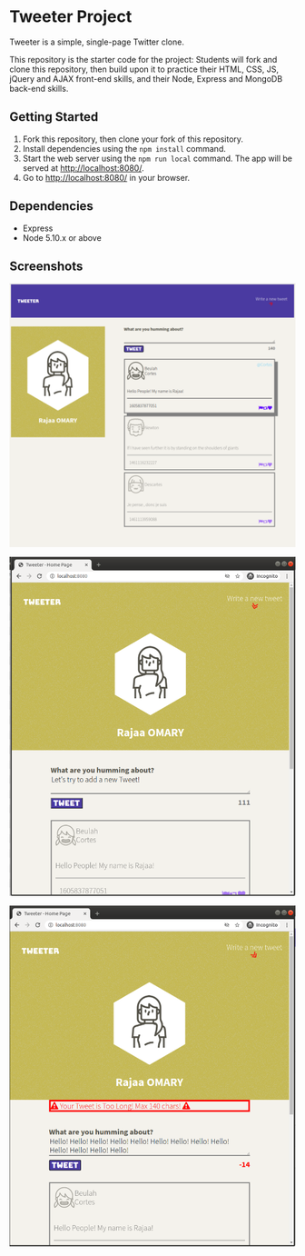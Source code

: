 # Tweeter Project

Tweeter is a simple, single-page Twitter clone.

This repository is the starter code for the project: Students will fork and clone this repository, then build upon it to practice their HTML, CSS, JS, jQuery and AJAX front-end skills, and their Node, Express and MongoDB back-end skills.

## Getting Started

1. Fork this repository, then clone your fork of this repository.
2. Install dependencies using the `npm install` command.
3. Start the web server using the `npm run local` command. The app will be served at <http://localhost:8080/>.
4. Go to <http://localhost:8080/> in your browser.

## Dependencies

- Express
- Node 5.10.x or above

## Screenshots
![Desktop version](https://raw.githubusercontent.com/omaryrajaa/tweeter/master/docs/desktop-version.png)

![Tablet version](https://raw.githubusercontent.com/omaryrajaa/tweeter/master/docs/tablet-version.png)

![Example Error Message](https://raw.githubusercontent.com/omaryrajaa/tweeter/master/docs/error-msg.png)